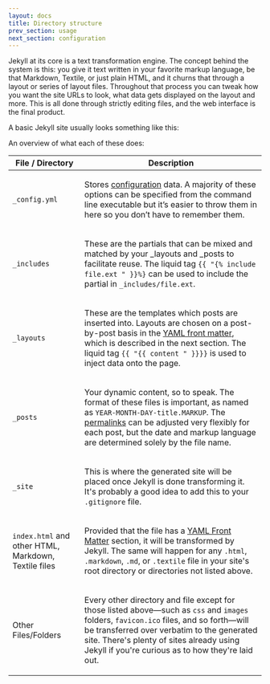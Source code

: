 ```yaml
---
layout: docs
title: Directory structure
prev_section: usage
next_section: configuration
---
```


Jekyll at its core is a text transformation engine. The concept behind the system is this: you give it text written in your favorite markup language, be that Markdown, Textile, or just plain HTML, and it churns that through a layout or series of layout files. Throughout that process you can tweak how you want the site URLs to look, what data gets displayed on the layout and more. This is all done through strictly editing files, and the web interface is the final product.

A basic Jekyll site usually looks something like this:

An overview of what each of these does:

<table>
  <thead>
    <tr>
      <th>File / Directory</th>
      <th>Description</th>
    </tr>
  </thead>
  <tbody>
    <tr>
      <td>
        <p><code>_config.yml</code></p>
      </td>
      <td>
        <p>Stores <a href="../configuration">configuration</a> data. A majority of these options can be specified from the command line executable but it’s easier to throw them in here so you don’t have to remember them.</p>
      </td>
    </tr>
    <tr>
      <td>
        <p><code>_includes</code></p>
      </td>
      <td>
        <p>These are the partials that can be mixed and matched by your _layouts and _posts to facilitate reuse.  The liquid tag <code>{{ "{% include file.ext " }}%}</code> can be used to include the partial in <code>_includes/file.ext</code>.</p>
      </td>
    </tr>
    <tr>
      <td>
        <p><code>_layouts</code></p>
      </td>
      <td>
        <p>These are the templates which posts are inserted into. Layouts are chosen on a post-by-post basis in the <a href="../frontmatter">YAML front matter</a>, which is described in the next section. The liquid tag <code>{{ "{{ content " }}}}</code> is used to inject data onto the page.</p>
      </td>
    </tr>
    <tr>
      <td>
        <p><code>_posts</code></p>
      </td>
      <td>
        <p>Your dynamic content, so to speak. The format of these files is important, as named as <code>YEAR-MONTH-DAY-title.MARKUP</code>. The <a href="../permalinks">permalinks</a> can be adjusted very flexibly for each post, but the date and markup language are determined solely by the file name.</p>
      </td>
    </tr>
    <tr>
      <td>
        <p><code>_site</code></p>
      </td>
      <td>
        <p>This is where the generated site will be placed once Jekyll is done transforming it. It's probably a good idea to add this to your <code>.gitignore</code> file.</p>
      </td>
    </tr>
    <tr>
      <td>
        <p><code>index.html</code> and other HTML, Markdown, Textile files</p>
      </td>
      <td>
        <p>Provided that the file has a <a href="../frontmatter">YAML Front Matter</a> section, it will be transformed by Jekyll. The same will happen for any <code>.html</code>, <code>.markdown</code>, <code>.md</code>, or <code>.textile</code> file in your site's root directory or directories not listed above.</p>
      </td>
    </tr>
    <tr>
      <td>
        <p>Other Files/Folders</p>
      </td>
      <td>
        <p>Every other directory and file except for those listed above—such as <code>css</code> and <code>images</code> folders, <code>favicon.ico</code> files, and so forth—will be transferred over verbatim to the generated site. There's plenty of sites already using Jekyll if you're curious as to how they're laid out.</p>
      </td>
    </tr>
  </tbody>
</table>
